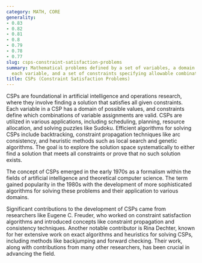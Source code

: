 ```yaml
---
category: MATH, CORE
generality:
- 0.83
- 0.82
- 0.81
- 0.8
- 0.79
- 0.78
- 0.77
slug: csps-constraint-satisfaction-problems
summary: Mathematical problems defined by a set of variables, a domain of values for
  each variable, and a set of constraints specifying allowable combinations of values.
title: CSPs (Constraint Satisfaction Problems)
---
```


CSPs are foundational in artificial intelligence and operations research, where they involve finding a solution that satisfies all given constraints. Each variable in a CSP has a domain of possible values, and constraints define which combinations of variable assignments are valid. CSPs are utilized in various applications, including scheduling, planning, resource allocation, and solving puzzles like Sudoku. Efficient algorithms for solving CSPs include backtracking, constraint propagation techniques like arc consistency, and heuristic methods such as local search and genetic algorithms. The goal is to explore the solution space systematically to either find a solution that meets all constraints or prove that no such solution exists.

The concept of CSPs emerged in the early 1970s as a formalism within the fields of artificial intelligence and theoretical computer science. The term gained popularity in the 1980s with the development of more sophisticated algorithms for solving these problems and their application to various domains.

Significant contributions to the development of CSPs came from researchers like Eugene C. Freuder, who worked on constraint satisfaction algorithms and introduced concepts like constraint propagation and consistency techniques. Another notable contributor is Rina Dechter, known for her extensive work on exact algorithms and heuristics for solving CSPs, including methods like backjumping and forward checking. Their work, along with contributions from many other researchers, has been crucial in advancing the field.